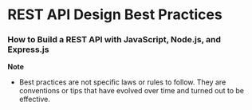 <h1> REST API Design Best Practices </h1> 

<h3> How to Build a REST API with JavaScript, Node.js, and Express.js</h3>
<b>Note</b>
<ul>
<li>Best practices are not specific laws or rules to follow. They are conventions or tips that have evolved over time and turned out to be effective. </li>
</ul>